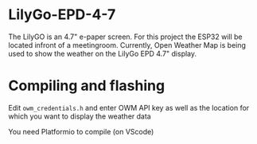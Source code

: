 # LilyGo-EPD-4-7

The LilyGO is an 4.7" e-paper screen. For this project the ESP32 will be located infront of a meetingroom.
Currently, Open Weather Map is being used to show the weather on the LilyGo EPD 4.7" display.



# Compiling and flashing

Edit `owm_credentials.h` and enter OWM API key as well as the location for which you want to display the weather data

You need Platformio to compile (on VScode)